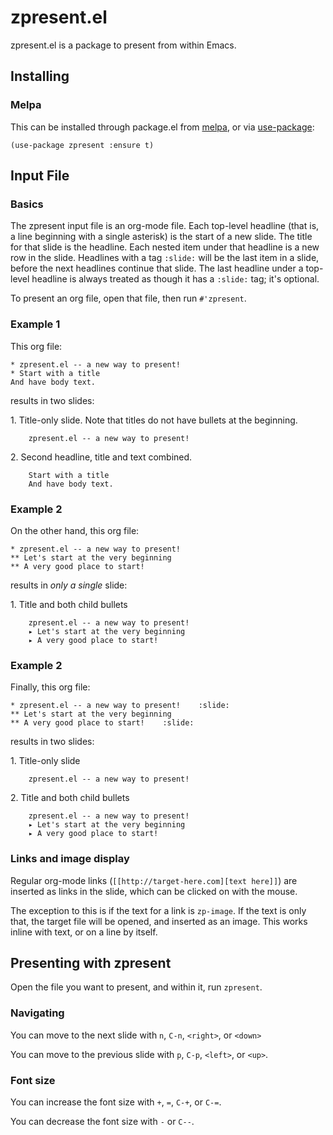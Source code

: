 # zpresent.el #

zpresent.el is a package to present from within Emacs.

## Installing

### Melpa

This can be installed through package.el from [melpa](https://melpa.org/#/zpresent), or via [use-package](https://github.com/jwiegley/use-package):

    (use-package zpresent :ensure t)

## Input File

### Basics

The zpresent input file is an org-mode file. Each top-level headline (that is, a line beginning with a single asterisk) is the start of a new slide. The title for that slide is the headline. Each nested item under that headline is a new row in the slide. Headlines with a tag `:slide:` will be the last item in a slide, before the next headlines continue that slide. The last headline under a top-level headline is always treated as though it has a `:slide:` tag; it's optional.

To present an org file, open that file, then run `#'zpresent`.

### Example 1

This org file:

    * zpresent.el -- a new way to present!
    * Start with a title
    And have body text.

results in two slides:

1\. Title-only slide. Note that titles do not have bullets at the beginning.


```
    zpresent.el -- a new way to present!
```

2\. Second headline, title and text combined.

```
    Start with a title
    And have body text.
```

### Example 2

On the other hand, this org file:

    * zpresent.el -- a new way to present!
    ** Let's start at the very beginning
    ** A very good place to start!

results in _only a single_ slide:

1\. Title and both child bullets

```
    zpresent.el -- a new way to present!
    ▸ Let's start at the very beginning
    ▸ A very good place to start!
```

### Example 2

Finally, this org file:

    * zpresent.el -- a new way to present!    :slide:
    ** Let's start at the very beginning
    ** A very good place to start!    :slide:

results in two slides:

1\. Title-only slide


```
    zpresent.el -- a new way to present!
```

2\. Title and both child bullets

```
    zpresent.el -- a new way to present!
    ▸ Let's start at the very beginning
    ▸ A very good place to start!
```

### Links and image display

Regular org-mode links (`[[http://target-here.com][text here]]`) are inserted as links in the slide, which can be clicked on with the mouse.

The exception to this is if the text for a link is `zp-image`. If the text is only that, the target file will be opened, and inserted as an image. This works inline with text, or on a line by itself.

## Presenting with zpresent

Open the file you want to present, and within it, run `zpresent`.

### Navigating

You can move to the next slide with `n`, `C-n`, `<right>`, or `<down>`

You can move to the previous slide with `p`, `C-p`, `<left>`, or `<up>`.

### Font size

You can increase the font size with `+`, `=`, `C-+`, or `C-=`.

You can decrease the font size with `-` or `C--`.
